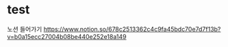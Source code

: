 # test

노션 들어가기
https://www.notion.so/678c2513362c4c9fa45bdc70e7d7f13b?v=b0a15ecc27004b08be440e252e18a149


